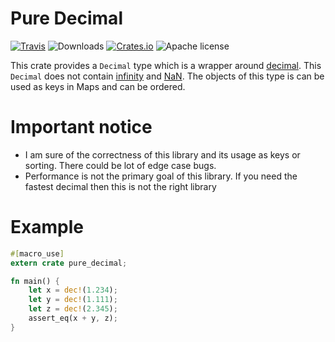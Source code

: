 # Pure Decimal

[![Travis](https://img.shields.io/travis/mmrath/pure_decimal.svg)](https://travis-ci.org/mmrath/pure_decimal)
![Downloads](https://img.shields.io/crates/d/pure_decimal.svg)
[![Crates.io](https://img.shields.io/crates/v/pure_decimal.svg)](https://crates.io/crates/pure_decimal)
![Apache license](https://img.shields.io/crates/l/pure_decimal.svg)

This crate provides a `Decimal` type which is a wrapper around [decimal](https://crates.io/crates/decimal). This `Decimal` does not contain [infinity](https://en.wikipedia.org/wiki/Infinity) and [NaN](https://en.wikipedia.org/wiki/NaN). The objects of this type is can be used as keys in Maps and can be ordered.


# Important notice

- I am sure of the correctness of this library and its usage as keys or sorting. There could be lot of edge case bugs.
- Performance is not the primary goal of this library. If you need the fastest decimal then this is not the right library

# Example

```rust
#[macro_use]
extern crate pure_decimal;

fn main() {
    let x = dec!(1.234);
    let y = dec!(1.111);
    let z = dec!(2.345);
    assert_eq(x + y, z);
}
```


